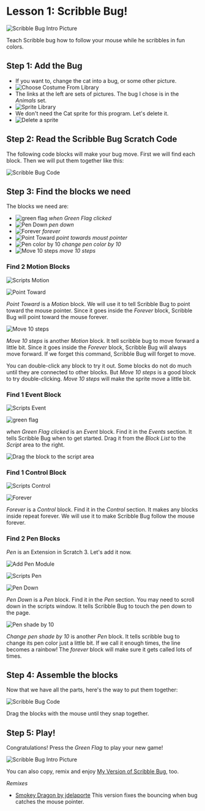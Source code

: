 # Lesson 1: Scribble Bug!

![Scribble Bug Intro Picture](img/ScribbleBug.png)

Teach Scribble bug how to follow your mouse while he scribbles in fun colors.

## Step 1: Add the Bug

- If you want to, change the cat into a bug, or some other picture.
- ![Choose Costume From Library](img/chooseCostumeFromLibrary2.png)
- The links at the left are sets of pictures. The bug I chose is in the *Animals* set.
- ![Sprite Library](img/SpriteLibrary.png)
- We don't need the Cat sprite for this program. Let's delete it.
- ![Delete a sprite](img/deleteASprite.png)

## Step 2: Read the Scribble Bug Scratch Code

The following code blocks will make your bug move.
First we will find each block.
Then we will put them together like this:

![Scribble Bug Code](img/ScribbleBugCode.png)

## Step 3: Find the blocks we need

The blocks we need are:
- ![green flag](img/whengreenflagclicked.png) *when Green Flag clicked* 
- ![Pen Down](img/pendown.png) *pen down* 
- ![Forever](img/forever.png) *forever*
- ![Point Toward](img/pointtowardsmousepointer.png) *point towards moust pointer*
- ![Pen color by 10](img/changepencolorby10.png) *change pen color by 10*
- ![Move 10 steps](img/move10steps.png) *move 10 steps*

### Find 2 Motion Blocks

![Scripts Motion](img/ScriptsMotion.png)

![Point Toward](img/pointtowardsmousepointer.png)

*Point Toward* is a *Motion* block. We will use it to tell Scribble Bug to point toward the mouse pointer. Since it goes inside the *Forever* block, Scribble Bug will point toward the mouse forever.

![Move 10 steps](img/move10steps.png)

*Move 10 steps* is another *Motion* block. It tell scribble bug to move forward a little bit. Since it goes inside the *Forever* block, Scribble Bug will always move forward. If we forget this command, Scribble Bug will forget to move.

You can double-click any block to try it out. Some blocks do not do much until they are connected to other blocks. But *Move 10 steps* is a good block to try double-clicking. *Move 10 steps* will make the sprite move a little bit.


### Find 1 Event Block

![Scripts Event](img/ScriptsEvents.PNG)

![green flag](img/whengreenflagclicked.png) 

*when Green Flag clicked* is an *Event* block. Find it in the *Events* section. It tells Scribble Bug when to get started.
Drag it from the *Block List* to the *Script* area to the right.

![Drag the block to the script area](img/dragBlockIntoScript.png)

### Find 1 Control Block

![Scripts Control](img/ScriptsControl.png)

![Forever](img/forever.png)

*Forever* is a *Control* block. Find it in the *Control* section. It makes any blocks inside repeat forever. We will use it to make Scribble Bug follow the mouse forever.

### Find 2 Pen Blocks

*Pen* is an Extension in Scratch 3. Let's add it now.

![Add Pen Module](img/AddModule.PNG)

![Scripts Pen](img/ScriptsPen.png)

![Pen Down](img/pendown.png)

*Pen Down* is a *Pen* block. Find it in the *Pen* section. You may need to scroll down in the scripts window. It tells Scribble Bug to touch the pen down to the page.

![Pen shade by 10](img/changepencolorby10.png)

*Change pen shade by 10* is another *Pen* block. It tells scribble bug to change its pen color just a little bit. If we call it enough times, the line becomes a rainbow! The *forever* block will make sure it gets called lots of times.

## Step 4: Assemble the blocks

Now that we have all the parts, here's the way to put them together:

![Scribble Bug Code](img/ScribbleBugCode.png)

Drag the blocks with the mouse until they snap together.

## Step 5: Play!

Congratulations! Press the *Green Flag* to play your new game!

![Scribble Bug Intro Picture](img/ScribbleBug.png)

You can also copy, remix and enjoy [My Version of Scribble Bug](https://scratch.mit.edu/projects/170692819/), too.

*Remixes*

- [Smokey Dragon by jdelaporte](https://scratch.mit.edu/projects/171658206/) This version fixes the bouncing when bug catches the mouse pointer. 
